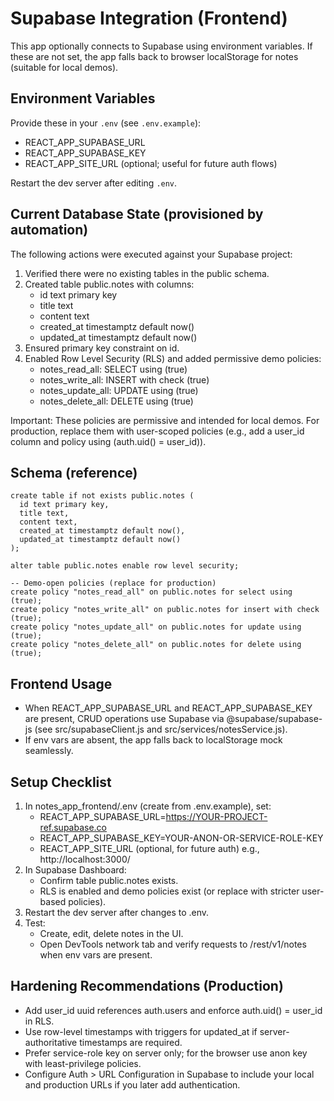 # Supabase Integration (Frontend)

This app optionally connects to Supabase using environment variables. If these are not set, the app falls back to browser localStorage for notes (suitable for local demos).

## Environment Variables

Provide these in your `.env` (see `.env.example`):

- REACT_APP_SUPABASE_URL
- REACT_APP_SUPABASE_KEY
- REACT_APP_SITE_URL (optional; useful for future auth flows)

Restart the dev server after editing `.env`.

## Current Database State (provisioned by automation)

The following actions were executed against your Supabase project:
1) Verified there were no existing tables in the public schema.
2) Created table public.notes with columns:
   - id text primary key
   - title text
   - content text
   - created_at timestamptz default now()
   - updated_at timestamptz default now()
3) Ensured primary key constraint on id.
4) Enabled Row Level Security (RLS) and added permissive demo policies:
   - notes_read_all: SELECT using (true)
   - notes_write_all: INSERT with check (true)
   - notes_update_all: UPDATE using (true)
   - notes_delete_all: DELETE using (true)

Important: These policies are permissive and intended for local demos. For production, replace them with user-scoped policies (e.g., add a user_id column and policy using (auth.uid() = user_id)).

## Schema (reference)

```
create table if not exists public.notes (
  id text primary key,
  title text,
  content text,
  created_at timestamptz default now(),
  updated_at timestamptz default now()
);

alter table public.notes enable row level security;

-- Demo-open policies (replace for production)
create policy "notes_read_all" on public.notes for select using (true);
create policy "notes_write_all" on public.notes for insert with check (true);
create policy "notes_update_all" on public.notes for update using (true);
create policy "notes_delete_all" on public.notes for delete using (true);
```

## Frontend Usage

- When REACT_APP_SUPABASE_URL and REACT_APP_SUPABASE_KEY are present, CRUD operations use Supabase via @supabase/supabase-js (see src/supabaseClient.js and src/services/notesService.js).
- If env vars are absent, the app falls back to localStorage mock seamlessly.

## Setup Checklist

1) In notes_app_frontend/.env (create from .env.example), set:
   - REACT_APP_SUPABASE_URL=https://YOUR-PROJECT-ref.supabase.co
   - REACT_APP_SUPABASE_KEY=YOUR-ANON-OR-SERVICE-ROLE-KEY
   - REACT_APP_SITE_URL (optional, for future auth) e.g., http://localhost:3000/
2) In Supabase Dashboard:
   - Confirm table public.notes exists.
   - RLS is enabled and demo policies exist (or replace with stricter user-based policies).
3) Restart the dev server after changes to .env.
4) Test:
   - Create, edit, delete notes in the UI.
   - Open DevTools network tab and verify requests to /rest/v1/notes when env vars are present.

## Hardening Recommendations (Production)

- Add user_id uuid references auth.users and enforce auth.uid() = user_id in RLS.
- Use row-level timestamps with triggers for updated_at if server-authoritative timestamps are required.
- Prefer service-role key on server only; for the browser use anon key with least-privilege policies.
- Configure Auth > URL Configuration in Supabase to include your local and production URLs if you later add authentication.
